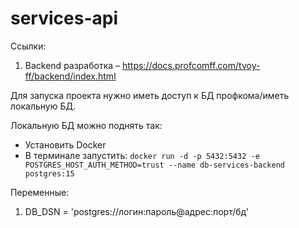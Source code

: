 # services-api

Ссылки: 

1) Backend разработка – https://docs.profcomff.com/tvoy-ff/backend/index.html


Для запуска проекта нужно иметь доступ к БД профкома/иметь локальную БД. 

Локальную БД можно поднять так:
- Установить Docker
- В терминале запустить: ```docker run -d -p 5432:5432 -e POSTGRES_HOST_AUTH_METHOD=trust --name db-services-backend postgres:15```


Переменные:
1) DB_DSN = 'postgres://логин:пароль@адрес:порт/бд'
